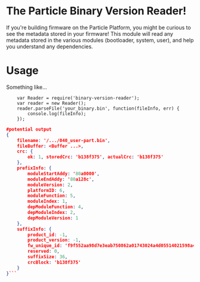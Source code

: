 The Particle Binary Version Reader!
=====

If you're building firmware on the Particle Platform, you might be curious to see the metadata stored in your firmware!  This module will read any metadata stored in the various modules (bootloader, system, user), and help you understand any dependencies.

Usage
===

Something like... 

```
    var Reader = require('binary-version-reader');
    var reader = new Reader();
    reader.parseFile('your_binary.bin', function(fileInfo, err) {
        console.log(fileInfo);
    });
```

```json
#potential output
{
	filename: '/.../040_user-part.bin',
	fileBuffer: <Buffer ...>,
	crc: {
		ok: 1, storedCrc: 'b138f375', actualCrc: 'b138f375'
	},
	prefixInfo: {
		moduleStartAddy: '80a0000',
		moduleEndAddy: '80a128c',
		moduleVersion: 2,
		platformID: 6,
		moduleFunction: 5,
		moduleIndex: 1,
		depModuleFunction: 4,
		depModuleIndex: 2,
		depModuleVersion: 1
	},
	suffixInfo: {
		product_id: -1,
		product_version: -1,
		fw_unique_id: 'f9f552aa98d7e3eab750862a01743024a4d05514021598a4341b3d83b37eda36',
		reserved: 0,
		suffixSize: 36,
		crcBlock: 'b138f375'
	}
}```